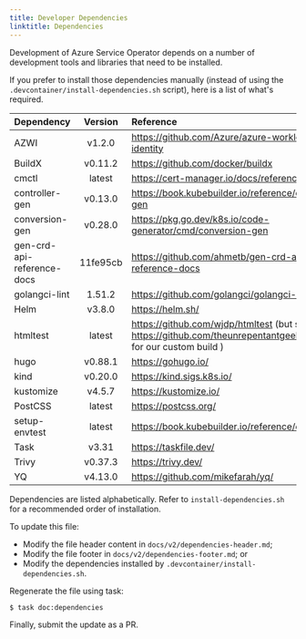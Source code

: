```yaml
---
title: Developer Dependencies
linktitle: Dependencies
---
```

Development of Azure Service Operator depends on a number of development tools and libraries that need to be installed.

If you prefer to install those dependencies manually (instead of using the `.devcontainer/install-dependencies.sh` script), here is a list of what's required.

| Dependency | Version | Reference |
|:---------- |:-------:|:--------- |
| AZWI | v1.2.0 | https://github.com/Azure/azure-workload-identity |
| BuildX | v0.11.2 | https://github.com/docker/buildx |
| cmctl | latest | https://cert-manager.io/docs/reference/cmctl |
| controller-gen | v0.13.0 | https://book.kubebuilder.io/reference/controller-gen |
| conversion-gen | v0.28.0 | https://pkg.go.dev/k8s.io/code-generator/cmd/conversion-gen |
| gen-crd-api-reference-docs | 11fe95cb | https://github.com/ahmetb/gen-crd-api-reference-docs |
| golangci-lint | 1.51.2 | https://github.com/golangci/golangci-lint |
| Helm | v3.8.0 | https://helm.sh/ |
| htmltest | latest | https://github.com/wjdp/htmltest (but see https://github.com/theunrepentantgeek/htmltest for our custom build )
| hugo | v0.88.1 | https://gohugo.io/ |
| kind | v0.20.0 | https://kind.sigs.k8s.io/ |
| kustomize | v4.5.7 | https://kustomize.io/ |
| PostCSS | latest | https://postcss.org/ |
| setup-envtest | latest | https://book.kubebuilder.io/reference/envtest.html |
| Task | v3.31 | https://taskfile.dev/ |
| Trivy | v0.37.3 | https://trivy.dev/ |
| YQ | v4.13.0 | https://github.com/mikefarah/yq/ |

Dependencies are listed alphabetically. Refer to `install-dependencies.sh` for a recommended order of installation.

To update this file:

* Modify the file header content in `docs/v2/dependencies-header.md`;
* Modify the file footer in `docs/v2/dependencies-footer.md`; or
* Modify the dependencies installed by `.devcontainer/install-dependencies.sh`.

Regenerate the file using task:

``` bash
$ task doc:dependencies
```

Finally, submit the update as a PR.
